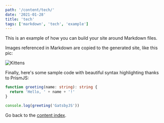 ```yaml
---
path: '/content/tech/'
date: '2021-01-28'
title: 'tech'
tags: ['markdown', 'tech', 'example']
---
```


This is an example of how you can build your site around Markdown files.

Images referenced in Markdown are copied to the generated site, like this pic:

![Kittens](images/StockSnap_OHPHM6IETL.jpg)

Finally, here's some sample code with beautiful syntax highlighting thanks to PrismJS:

```typescript
function greeting(name: string): string {
  return 'Hello, ' + name + '!'
}

console.log(greeting('GatsbyJS'))
```

Go back to the [content index](/all).
